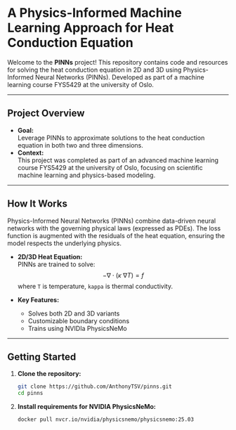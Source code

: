 # A Physics-Informed Machine Learning Approach for Heat Conduction Equation

Welcome to the **PINNs** project! This repository contains code and resources for solving the heat conduction equation in 2D and 3D using Physics-Informed Neural Networks (PINNs). Developed as part of a machine learning course FYS5429 at the university of Oslo.

---

## Project Overview

- **Goal:**  
  Leverage PINNs to approximate solutions to the heat conduction equation in both two and three dimensions.
- **Context:**  
  This project was completed as part of an advanced machine learning course FYS5429 at the university of Oslo, focusing on scientific machine learning and physics-based modeling.

---

## How It Works

Physics-Informed Neural Networks (PINNs) combine data-driven neural networks with the governing physical laws (expressed as PDEs). The loss function is augmented with the residuals of the heat equation, ensuring the model respects the underlying physics.

- **2D/3D Heat Equation:**  
  PINNs are trained to solve:
  $$-\nabla \cdot(\kappa\ \nabla T) = f$$
  where `T` is temperature, `kappa` is thermal conductivity.

- **Key Features:**
  - Solves both 2D and 3D variants
  - Customizable boundary conditions
  - Trains using NVIDIa PhysicsNeMo

---

## Getting Started

1. **Clone the repository:**
   ```bash
   git clone https://github.com/AnthonyTSV/pinns.git
   cd pinns
   ```
2. **Install requirements for NVIDIA PhysicsNeMo:**
   ```bash
   docker pull nvcr.io/nvidia/physicsnemo/physicsnemo:25.03
   ```

